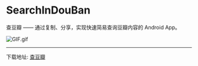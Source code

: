# SearchInDouBan
查豆瓣 —— 通过复制、分享，实现快速简易查询豆瓣内容的 Android App。

![GIF.gif](https://i.loli.net/2018/04/17/5ad612201a708.gif)

-----
下载地址: [查豆瓣](https://www.coolapk.com/apk/me.rosuh.searchindouban)
